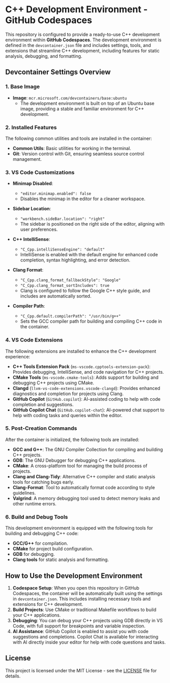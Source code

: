 # C++ Development Environment - GitHub Codespaces

This repository is configured to provide a ready-to-use C++ development environment within **GitHub Codespaces**. The development environment is defined in the `devcontainer.json` file and includes settings, tools, and extensions that streamline C++ development, including features for static analysis, debugging, and formatting.

## Devcontainer Settings Overview

### 1. **Base Image**
- **Image**: `mcr.microsoft.com/devcontainers/base:ubuntu`
  - The development environment is built on top of an Ubuntu base image, providing a stable and familiar environment for C++ development.
  
### 2. **Installed Features**
The following common utilities and tools are installed in the container:
- **Common Utils**: Basic utilities for working in the terminal.
- **Git**: Version control with Git, ensuring seamless source control management.

### 3. **VS Code Customizations**

- **Minimap Disabled**: 
  - `"editor.minimap.enabled": false`
  - Disables the minimap in the editor for a cleaner workspace.
  
- **Sidebar Location**:
  - `"workbench.sideBar.location": "right"`
  - The sidebar is positioned on the right side of the editor, aligning with user preferences.

- **C++ IntelliSense**:
  - `"C_Cpp.intelliSenseEngine": "default"`
  - IntelliSense is enabled with the default engine for enhanced code completion, syntax highlighting, and error detection.
  
- **Clang Format**:
  - `"C_Cpp.clang_format_fallbackStyle": "Google"`
  - `"C_Cpp.clang_format_sortIncludes": true`
  - Clang is configured to follow the Google C++ style guide, and includes are automatically sorted.

- **Compiler Path**:
  - `"C_Cpp.default.compilerPath": "/usr/bin/g++"`
  - Sets the GCC compiler path for building and compiling C++ code in the container.

### 4. **VS Code Extensions**

The following extensions are installed to enhance the C++ development experience:

- **C++ Tools Extension Pack** (`ms-vscode.cpptools-extension-pack`): Provides debugging, IntelliSense, and code navigation for C++ projects.
- **CMake Tools** (`ms-vscode.cmake-tools`): Adds support for building and debugging C++ projects using CMake.
- **Clangd** (`llvm-vs-code-extensions.vscode-clangd`): Provides enhanced diagnostics and completion for projects using Clang.
- **GitHub Copilot** (`GitHub.copilot`): AI-assisted coding to help with code completion and suggestions.
- **GitHub Copilot Chat** (`GitHub.copilot-chat`): AI-powered chat support to help with coding tasks and queries within the editor.

### 5. **Post-Creation Commands**

After the container is initialized, the following tools are installed:

- **GCC and G++**: The GNU Compiler Collection for compiling and building C++ projects.
- **GDB**: The GNU Debugger for debugging C++ applications.
- **CMake**: A cross-platform tool for managing the build process of projects.
- **Clang and Clang-Tidy**: Alternative C++ compiler and static analysis tools for catching bugs early.
- **Clang-Format**: Tool to automatically format code according to style guidelines.
- **Valgrind**: A memory debugging tool used to detect memory leaks and other runtime errors.

### 6. **Build and Debug Tools**

This development environment is equipped with the following tools for building and debugging C++ code:
- **GCC/G++** for compilation.
- **CMake** for project build configuration.
- **GDB** for debugging.
- **Clang tools** for static analysis and formatting.

## How to Use the Development Environment

1. **Codespace Setup**: When you open this repository in GitHub Codespaces, the container will be automatically built using the settings in `devcontainer.json`. This includes installing necessary tools and extensions for C++ development.
2. **Build Projects**: Use CMake or traditional Makefile workflows to build your C++ applications.
3. **Debugging**: You can debug your C++ projects using GDB directly in VS Code, with full support for breakpoints and variable inspection.
4. **AI Assistance**: GitHub Copilot is enabled to assist you with code suggestions and completions. Copilot Chat is available for interacting with AI directly inside your editor for help with code questions and tasks.

## License

This project is licensed under the MIT License - see the [LICENSE](LICENSE) file for details.


